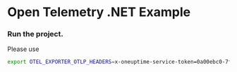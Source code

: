 # Open Telemetry .NET Example 

### Run the project. 

Please use 

```bash
export OTEL_EXPORTER_OTLP_HEADERS=x-oneuptime-service-token=0a00ebc0-7f39-11ee-ac8c-3fb43926b224 && dotnet run --urls=http://localhost:7856/
```